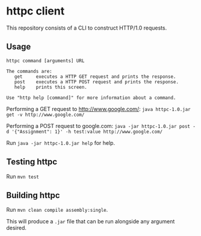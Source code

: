 # httpc client
This repository consists of a CLI to construct HTTP/1.0 requests.

## Usage

```
httpc command [arguments] URL

The commands are:
   get     executes a HTTP GET request and prints the response.
   post    executes a HTTP POST request and prints the response.
   help    prints this screen.

Use "http help [command]" for more information about a command.
```

Performing a GET request to http://www.google.com/: `java httpc-1.0.jar get -v http://www.google.com/`

Performing a POST request to google.com: `java -jar httpc-1.0.jar post -d '{"Assignment": 1}' -h test:value http://www.google.com/`

Run `java -jar httpc-1.0.jar help` for help.

## Testing httpc

Run `mvn test`

## Building httpc

Run `mvn clean compile assembly:single`.

This will produce a `.jar` file that can be run alongside any argument desired.
